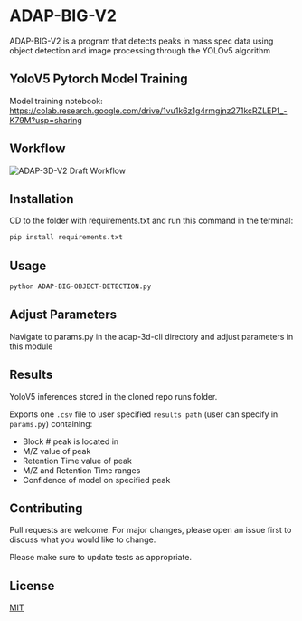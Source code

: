 # ADAP-BIG-V2

ADAP-BIG-V2 is a program that detects peaks in mass spec data using object detection and image processing through the YOLOv5 algorithm


## YoloV5 Pytorch Model Training
Model training notebook:
https://colab.research.google.com/drive/1vu1k6z1g4rmgjnz271kcRZLEP1_-K79M?usp=sharing

## Workflow
![ADAP-3D-V2 Draft Workflow](https://user-images.githubusercontent.com/82981121/129616586-56591c73-2434-4297-bcc3-f680e05477fd.PNG)

## Installation

CD to the folder with requirements.txt and run this command in the terminal:

```bash
pip install requirements.txt
```

## Usage

```python
python ADAP-BIG-OBJECT-DETECTION.py
```

## Adjust Parameters

Navigate to params.py in the adap-3d-cli directory and adjust parameters in this module

## Results

YoloV5 inferences stored in the cloned repo runs folder.

Exports one `.csv` file to user specified `results path` (user can specify in `params.py`) containing:
  - Block # peak is located in
  - M/Z value of peak
  - Retention Time value of peak
  - M/Z and Retention Time ranges
  - Confidence of model on specified peak

## Contributing
Pull requests are welcome. For major changes, please open an issue first to discuss what you would like to change.

Please make sure to update tests as appropriate.

## License
[MIT](https://choosealicense.com/licenses/mit/)
